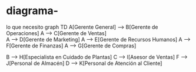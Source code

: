 # diagrama-
lo que necesito 
graph TD
A[Gerente General] --> B[Gerente de Operaciones]
A --> C[Gerente de Ventas]  
A --> D[Gerente de Marketing]
A --> E[Gerente de Recursos Humanos]
A --> F[Gerente de Finanzas]
A --> G[Gerente de Compras]

B --> H[Especialista en Cuidado de Plantas]
C --> I[Asesor de Ventas]
F --> J[Personal de Almacén]
D --> K[Personal de Atención al Cliente]
